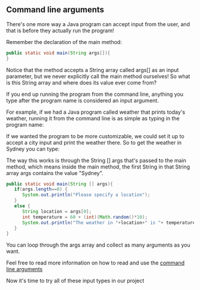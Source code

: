 ## Command line arguments
There's one more way a Java program can accept input from the user, and that is before they actually run the program!

Remember the declaration of the main method:
```java
public static void main(String args[]){
}
```

Notice that the method accepts a String array called args[] as an input parameter, but we never explicitly call the main method ourselves! So what is this String array and where does its value ever come from?

If you end up running the program from the command line, anything you type after the program name is considered an input argument.

For example, if we had a Java program called weather that prints today's weather, running it from the command line is as simple as typing in the program name:


If we wanted the program to be more customizable, we could set it up to accept a city input and print the weather there. So to get the weather in Sydney you can type:


The way this works is through the String [] args that's passed to the main method, which means inside the main method, the first String in that String array args contains the value "Sydney".


```java
public static void main(String [] args){
   if(args.length==0) {
      System.out.println("Please specify a location");
   }
   else {
      String location = args[0];
      int temperature = 60 + (int)(Math.random()*10);
      System.out.println("The weather in "+location+" is "+ temperature);
   }
}
```

You can loop through the args array and collect as many arguments as you want.

Feel free to read more information on how to read and use the [command line
 arguments](https://docs.oracle.com/javase/tutorial/essential/environment/cmdLineArgs.html)

Now it's time to try all of these input types in our project
